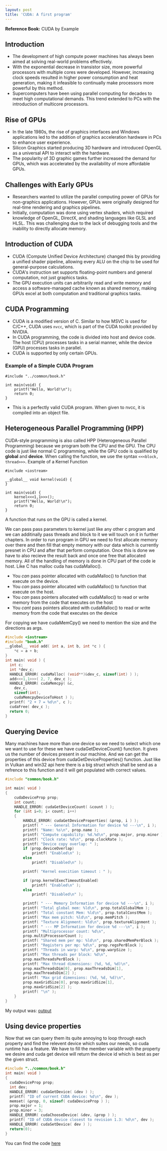 ```yaml
---
layout: post
title: 'CUDA: A first program'
---
```


**Reference Book:** CUDA by Example

## Introduction
- The development of high compute power machines has always been aimed at solving real-world problems effectively.
- With the exponential decrease in transistor size, more powerful processors with multiple cores were developed. However, increasing clock speeds resulted in higher power consumption and heat generation, making it infeasible to continually make processors more powerful by this method.
- Supercomputers have been using parallel computing for decades to meet high computational demands. This trend extended to PCs with the introduction of multicore processors.

## Rise of GPUs
- In the late 1980s, the rise of graphics interfaces and Windows applications led to the addition of graphics acceleration hardware in PCs to enhance user experience.
- Silicon Graphics started producing 3D hardware and introduced OpenGL as a universal API to interact with the hardware.
- The popularity of 3D graphic games further increased the demand for GPUs, which was accelerated by the availability of more affordable GPUs.

## Challenges with Early GPUs
- Researchers wanted to utilize the parallel computing power of GPUs for non-graphics applications. However, GPUs were originally designed for real-time rendering and graphics pipelines.
- Initially, computation was done using vertex shaders, which required knowledge of OpenGL, DirectX, and shading languages like GLSL and HLSL. This was challenging due to the lack of debugging tools and the inability to directly allocate memory.

## Introduction of CUDA
- CUDA (Compute Unified Device Architecture) changed this by providing a unified shader pipeline, allowing every ALU on the chip to be used for general-purpose calculations.
- CUDA's instruction set supports floating-point numbers and general computation, not just graphics tasks.
- The GPU execution units can arbitrarily read and write memory and access a software-managed cache known as shared memory, making GPUs excel at both computation and traditional graphics tasks.

## CUDA Programming
- CUDA is a modified version of C. Similar to how MSVC is used for C/C++, CUDA uses `nvcc`, which is part of the CUDA toolkit provided by NVIDIA.
- In CUDA programming, the code is divided into host and device code. The host (CPU) processes tasks in a serial manner, while the device (GPU) processes tasks in parallel.
- CUDA is supported by only certain GPUs.

### Example of a Simple CUDA Program

```
#include "../common/book.h"

int main(void) {
    printf("Hello, World!\n");
    return 0;
}
```

- This is a perfectly valid CUDA program. When given to nvcc, it is compiled into an object file.

## Heterogeneous Parallel Programming (HPP)
CUDA-style programming is also called HPP (Heterogeneous Parallel Programming) because we program both the CPU and the GPU.
The CPU code is just like normal C programming, while the GPU code is qualified by __global__ and __device__. When calling the function, we use the syntax `<<<block, thread>>>`.
Example of a Kernel Function
```cuda
#include <iostream>

__global__ void kernel(void) {
}

int main(void) {
    kernel<<<1,1>>>();
    printf("Hello, World!\n");
    return 0;
}
```

A function that runs on the GPU is called a kernel.

We can pass pass parameters to kernel just like any other c program and we can additinally pass threads and block to it we will touch on it in further chapters. In order to run program in GPU we need to first allocate memory over there and then fill that empty memory with our data which is currently presnet in CPU and after that perform computation. Once this is done we have to also recieve the result back and once one free that allocated memory. All of the handling of memory is done in CPU part of the code ie host. Like C has malloc cuda has cudaMalloc(). 

- You *can* pass pointer allocated with cudaMalloc() to function that execute on the device.
- You *can* pass pointer allocated with cudaMalloc() to function that execute on the host.
- You *can* pass pointers allocated with cudaMalloc() to read or write memory from the code that executes on the host
- You *cant* pass pointers allocated with cudaMalloc() to read or write memory from the code that executes on the device

For copying we have cudaMemCpy() we need to mention the size and the directions as args. 

```c
#include <iostream>
#include "book.h"
__global__ void add( int a, int b, int *c ) {
	*c = a + b;
}
int main( void ) {
  int c;
  int *dev_c;
  HANDLE_ERROR( cudaMalloc( (void**)&dev_c, sizeof(int) ) );
  add<<<1,1>>>( 2, 7, dev_c );
  HANDLE_ERROR( cudaMemcpy( &c,
    dev_c,
    sizeof(int),
    cudaMemcpyDeviceToHost ) );
  printf( "2 + 7 = %d\n", c );
  cudaFree( dev_c );
  return 0;
}
```

## Querying Device

Many machines have more than one device so we need to select which one we want to use for these we have cudaGetDeviceCount() function. It gives us the number of devices present in our machine. And we can get the properties of this device from cudaGetDeviceProperties() function. Just like in Vulkan and win32 api here there is a big struct which shall be send as a refrence to this function and it will get populated with correct values. 

```c
#include "common/book.h"

int main( void ) 
{
    cudaDeviceProp prop;
    int count;
    HANDLE_ERROR( cudaGetDeviceCount( &count ) );
    for (int i=0; i< count; i++)
    {
        HANDLE_ERROR( cudaGetDeviceProperties( &prop, i ) );
        printf( " --- General Information for device %d ---\n", i );
        printf( "Name: %s\n", prop.name );
        printf( "Compute capability: %d.%d\n", prop.major, prop.minor );
        printf( "Clock rate: %d\n", prop.clockRate );
        printf( "Device copy overlap: " );
        if (prop.deviceOverlap)
            printf( "Enabled\n" );
        else
            printf( "Disabled\n" );

        printf( "Kernel execition timeout : " );

        if (prop.kernelExecTimeoutEnabled)
            printf( "Enabled\n" );
        else
            printf( "Disabled\n" );

        printf( " --- Memory Information for device %d ---\n", i );
        printf( "Total global mem: %ld\n", prop.totalGlobalMem );
        printf( "Total constant Mem: %ld\n", prop.totalConstMem );
        printf( "Max mem pitch: %ld\n", prop.memPitch );
        printf( "Texture Alignment: %ld\n", prop.textureAlignment );
        printf( " --- MP Information for device %d ---\n", i );
        printf( "Multiprocessor count: %d\n",
        prop.multiProcessorCount );
        printf( "Shared mem per mp: %ld\n", prop.sharedMemPerBlock );
        printf( "Registers per mp: %d\n", prop.regsPerBlock );
        printf( "Threads in warp: %d\n", prop.warpSize );
        printf( "Max threads per block: %d\n",
        prop.maxThreadsPerBlock );
        printf( "Max thread dimensions: (%d, %d, %d)\n",
        prop.maxThreadsDim[0], prop.maxThreadsDim[1],
        prop.maxThreadsDim[2] );
        printf( "Max grid dimensions: (%d, %d, %d)\n",
        prop.maxGridSize[0], prop.maxGridSize[1],
        prop.maxGridSize[2] );
        printf( "\n" );
    }
}
```

My output was: [output](https://i.ibb.co/ZT8Tzw7/Screenshot-2024-07-27-233749.png)

## Using device properties

Now that we can query them its quite annoying to loop through each property and find the relevent device which suites our needs, so cuda runtime has a feature. We have to fill the member variable with the property we desire and cuda get device will return the device id which is best as per the given struct. 

```c
#include "../common/book.h"
int main( void ) 
{
  cudaDeviceProp prop;
  int dev;
  HANDLE_ERROR( cudaGetDevice( &dev ) );
  printf( "ID of current CUDA device: %d\n", dev );
  memset( &prop, 0, sizeof( cudaDeviceProp ) );
  prop.major = 1;
  prop.minor = 3;
  HANDLE_ERROR( cudaChooseDevice( &dev, &prop ) );
  printf( "ID of CUDA device closest to revision 1.3: %d\n", dev );
  HANDLE_ERROR( cudaSetDevice( dev ) );
  return(0);
}
```

You can find the code [here](https://github.com/yashcgosavi/cuda)
